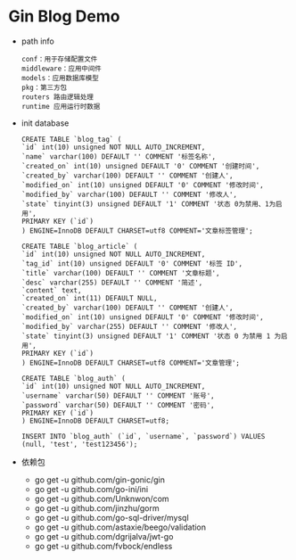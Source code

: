 # Gin Blog Demo

- path info

  ```
  conf：用于存储配置文件
  middleware：应用中间件
  models：应用数据库模型
  pkg：第三方包
  routers 路由逻辑处理
  runtime 应用运行时数据
  ```

- init database

  ```
  CREATE TABLE `blog_tag` (
  `id` int(10) unsigned NOT NULL AUTO_INCREMENT,
  `name` varchar(100) DEFAULT '' COMMENT '标签名称',
  `created_on` int(10) unsigned DEFAULT '0' COMMENT '创建时间',
  `created_by` varchar(100) DEFAULT '' COMMENT '创建人',
  `modified_on` int(10) unsigned DEFAULT '0' COMMENT '修改时间',
  `modified_by` varchar(100) DEFAULT '' COMMENT '修改人',
  `state` tinyint(3) unsigned DEFAULT '1' COMMENT '状态 0为禁用、1为启用',
  PRIMARY KEY (`id`)
  ) ENGINE=InnoDB DEFAULT CHARSET=utf8 COMMENT='文章标签管理';

  CREATE TABLE `blog_article` (
  `id` int(10) unsigned NOT NULL AUTO_INCREMENT,
  `tag_id` int(10) unsigned DEFAULT '0' COMMENT '标签 ID',
  `title` varchar(100) DEFAULT '' COMMENT '文章标题',
  `desc` varchar(255) DEFAULT '' COMMENT '简述',
  `content` text,
  `created_on` int(11) DEFAULT NULL,
  `created_by` varchar(100) DEFAULT '' COMMENT '创建人',
  `modified_on` int(10) unsigned DEFAULT '0' COMMENT '修改时间',
  `modified_by` varchar(255) DEFAULT '' COMMENT '修改人',
  `state` tinyint(3) unsigned DEFAULT '1' COMMENT '状态 0 为禁用 1 为启用',
  PRIMARY KEY (`id`)
  ) ENGINE=InnoDB DEFAULT CHARSET=utf8 COMMENT='文章管理';

  CREATE TABLE `blog_auth` (
  `id` int(10) unsigned NOT NULL AUTO_INCREMENT,
  `username` varchar(50) DEFAULT '' COMMENT '账号',
  `password` varchar(50) DEFAULT '' COMMENT '密码',
  PRIMARY KEY (`id`)
  ) ENGINE=InnoDB DEFAULT CHARSET=utf8;

  INSERT INTO `blog_auth` (`id`, `username`, `password`) VALUES (null, 'test', 'test123456');

  ```

- 依赖包

  - go get -u github.com/gin-gonic/gin
  - go get -u github.com/go-ini/ini
  - go get -u github.com/Unknwon/com
  - go get -u github.com/jinzhu/gorm
  - go get -u github.com/go-sql-driver/mysql
  - go get -u github.com/astaxie/beego/validation
  - go get -u github.com/dgrijalva/jwt-go
  - go get -u github.com/fvbock/endless

